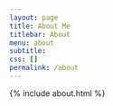 ```yaml
---
layout: page
title: About Me
titlebar: About
menu: about
subtitle:       
css: []
permalink: /about
---
```


{% include about.html %}


